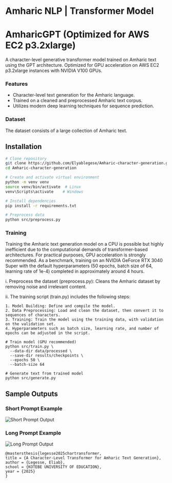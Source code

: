 # Amharic NLP | Transformer Model
# AmharicGPT (Optimized for AWS EC2 p3.2xlarge)

A character-level generative transformer model trained on Amharic text using the GPT architecture. Optimized for GPU acceleration on AWS EC2 p3.2xlarge instances with NVIDIA V100 GPUs.

### Features

- Character-level text generation for the Amharic language.
- Trained on a cleaned and preprocessed Amharic text corpus.
- Utilizes modern deep learning techniques for sequence prediction.

### Dataset

The dataset consists of a large collection of Amharic text. 

## Installation

```bash
# Clone repository
git clone https://github.com/Elyablegese/Amharic-character-generation.git   
cd Amharic-character-generation

# Create and activate virtual environment
python -m venv venv
source venv/bin/activate  # Linux
venv\Scripts\activate    # Windows

# Install dependencies
pip install -r requirements.txt

# Preprocess data
python src/preprocess.py

```

### Training

Training the Amharic text generation model on a CPU is possible but highly inefficient due to the computational demands of transformer-based architectures. For practical purposes, GPU acceleration is strongly recommended. As a benchmark, training on an NVIDIA GeForce RTX 3040 Super with the default hyperparameters (50 epochs, batch size of 64, learning rate of 1e-4) completed in approximately around 4 hours.

i. Preprocess the dataset (preprocess.py): Cleans the Amharic dataset by removing noise and irrelevant content.

ii. The training script (train.py) includes the following steps:

    1. Model Building: Define and compile the model.
    2. Data Preprocessing: Load and clean the dataset, then convert it to sequences of characters.
    3. Training: Train the model using the training data, with validation on the validation set.
    4. Hyperparameters such as batch size, learning rate, and number of epochs can be adjusted in the script.
```    
# Train model (GPU recommended)
python src/train.py \
  --data-dir data/processed \
  --save-dir results/checkpoints \
  --epochs 50 \
  --batch-size 64

# Generate text from trained model
python src/generate.py
```
## Sample Outputs

### Short Prompt Example
![Short Prompt Output](https://github.com/user-attachments/assets/2d10f305-34d9-4c43-ba63-343dfcf56019%20 )

### Long Prompt Example
![Long Prompt Output](https://github.com/user-attachments/assets/5bb5bf00-dcb5-44ba-b8a6-9f6535d29841%20 )
```
@mastersthesis{legesse2025chartransformer,
title = {A Character-Level Transformer for Amharic Text Generation},
author = {Legesse, Eliab},
school = {KOTEBE UNIVERSITY OF EDUCATION},
year = {2025}
}
